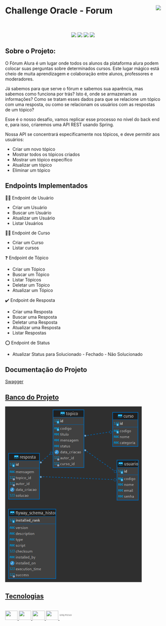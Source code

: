 # Challenge Oracle - Forum  <img align="right" src="https://cursos.alura.com.br/assets/images/certificates/new/logo/oracle-one-logo.png"><br><br>

<p align="center">
    <img src="https://img.shields.io/static/v1?label=JAVA&message=1.8&color=blue&style=for-the-badge"/>
    <img src="https://img.shields.io/static/v1?label=Spring&message=ONE&color=blue&style=for-the-badge" />
    <img src="http://img.shields.io/static/v1?label=Oracle&message=ONE&color=blue&style=for-the-badge"/>
    <img src="http://img.shields.io/static/v1?label=STATUS&message=FINALIZADO&color=blue&style=for-the-badge"/>
</p>

## Sobre o Projeto:
O Fórum Alura é um lugar onde todos os alunos da plataforma alura podem colocar suas perguntas sobre determinados cursos. Este lugar mágico está cheio de muita aprendizagem e colaboração entre alunos, professores e moderadores.

Já sabemos para que serve o fórum e sabemos sua aparência, mas sabemos como funciona por trás? Isto é, onde se armazenam as informações? Como se tratam esses dados para que se relacione um tópico com uma resposta, ou como se relacionam os usuários com as respostas de um tópico?

Esse é o nosso desafio, vamos replicar esse processo no nível do back end e, para isso, criaremos uma API REST usando Spring.

Nossa API se concentrará especificamente nos tópicos, e deve permitir aos usuários:

  -  Criar um novo tópico
  -  Mostrar todos os tópicos criados
  -  Mostrar um tópico específico
  -  Atualizar um tópico
  -  Eliminar um tópico

## Endpoints Implementados
:technologist: Endpoint de Usuário
  - Criar um Usuário
  - Buscar um Usuário
  - Atualizar um Usuário
  - Listar Usuários

:teacher:      Endpoint de Curso
  - Criar um Curso
  - Listar cursos

:question:      Endpoint de Tópico
  - Criar um Tópico
  - Buscar um Tópico
  - Listar Tópicos
  - Deletar um Tópico
  - Atualizar um Tópico

:heavy_check_mark:      Endpoint de Resposta
  - Criar uma Resposta
  - Buscar uma Resposta
  - Deletar uma Resposta
  - Atualizar uma Resposta
  - Listar Respostas

:o:      Endpoint de Status
  - Atualizar Status para Solucionado - Fechado - Não Solucionado

## Documentação do Projeto
<a href="http://localhost:8080/swagger-ui/index.html">Swagger


## Banco do Projeto
<img src="https://raw.githubusercontent.com/juancassiano/forum-alura/master/src/main/resources/assets/forum_alura_api.png" />


## Tecnologias

<div style="display: inline_block"><br>
  <img height="30" width="40" src="https://cdn.jsdelivr.net/gh/devicons/devicon/icons/java/java-original-wordmark.svg">
  <img height="30" width="40" src="https://cdn.jsdelivr.net/gh/devicons/devicon/icons/spring/spring-original.svg">
  <img height="30" width="40" src="https://cdn.jsdelivr.net/gh/devicons/devicon/icons/mysql/mysql-original-wordmark.svg">
  <img height="30" width="40" src="">
  <img height="30" width="40" src="https://github.com/devicons/devicon/blob/master/icons/express/express-original-wordmark.svg">

</div>